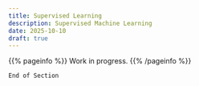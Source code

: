 ```yaml
---
title: Supervised Learning
description: Supervised Machine Learning
date: 2025-10-10
draft: true
---
```


{{% pageinfo %}}
Work in progress.
{{% /pageinfo %}}


```End of Section```
